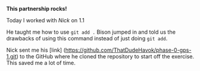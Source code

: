 **This partnership rocks!**

Today I worked with *Nick* on 1.1

He taught me how to use `git add .` Bison jumped in and told us the drawbacks of using this command instead of just doing `git add`. 

Nick sent me his [link] (https://github.com/ThatDudeHavok/phase-0-gps-1.git) to the GitHub where he cloned the repository to start off the exercise. This saved me a lot of time. 

